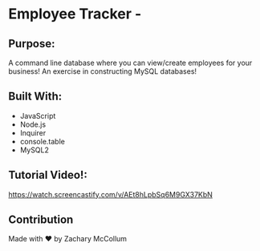 # Employee Tracker -

## Purpose:
A command line database where you can view/create employees for your business! An exercise in constructing MySQL databases!

## Built With:
* JavaScript
* Node.js
* Inquirer
* console.table
* MySQL2

## Tutorial Video!:
https://watch.screencastify.com/v/AEt8hLpbSq6M9GX37KbN


## Contribution
Made with ❤️ by Zachary McCollum
